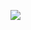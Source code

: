 [![](https://github-readme-stats.vercel.app/api?username=maximilien-lanz&count_private=true&hide_border=true&hide_title=true&icon_color=FFFFFF&include_all_commits=true&ring_color=FFFFFF&show_icons=true&text_bold=false&text_color=FFFFFF&theme=transparent&title_color=FFFFFF)](https://bit.ly/3YMXvnj)
